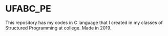 # UFABC_PE
This repository has my codes in C language that I created in my classes of Structured Programming at college. Made in 2019.
